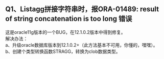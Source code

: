 
## Q1、Listagg拼接字符串时，报ORA-01489: result of string concatenation is too long 错误 

这是oracle11g版本的一个BUG，在12.1.0.2版本中得到修复。<br>
解决办法：<br>
a、升级oracle数据库版本到12.1.0.2+（此方法基本不可用，你懂的，嘿嘿）。<br>
b、创建个类型转换函数STRAGG，转换为clob数据类型。 <br>
